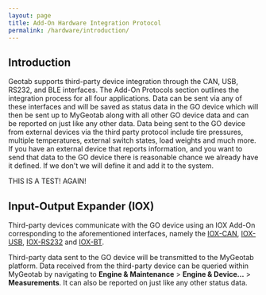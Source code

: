 ```yaml
---
layout: page
title: Add-On Hardware Integration Protocol
permalink: /hardware/introduction/
---
```


## Introduction

Geotab supports third-party device integration through the CAN, USB, RS232, and BLE interfaces. The Add-On Protocols section outlines the integration process for all four applications. Data can be sent via any of these interfaces and will be saved as status data in the GO device which will then be sent up to MyGeotab along with all other GO device data and can be reported on just like any other data. Data being sent to the GO device from external devices via the third party protocol include tire pressures, multiple temperatures, external switch states, load weights and much more. If you have an external device that reports information, and you want to send that data to the GO device there is reasonable chance we already have it defined. If we don't we will define it and add it to the system.

THIS IS A TEST! AGAIN!

## Input-Output Expander (IOX)

Third-party devices communicate with the GO device using an IOX Add-On corresponding to the aforementioned interfaces, namely the [IOX-CAN](https://docs.google.com/document/d/19Wlwsb_AnpE3AndOf1cbiFLzTOCI5fwscOwQh5a6jF8/preview), [IOX-USB](https://docs.google.com/document/d/1_vocie4MYAHAUBOJ_AUXzYN11jrR5jyCynFgbqigFys/preview), [IOX-RS232](https://docs.google.com/document/d/1UDEwQOY2zH1ABQ3UP6rdlcZ--LPt5SUbKEZ_AZgUsWk/preview) and [IOX-BT](https://docs.google.com/document/d/1ICzpfhyYQEl1acQtJ9AGw09pzH5ADHNC8EGIcvTP2KU/preview).

Third-party data sent to the GO device will be transmitted to the MyGeotab platform. Data received from the third-party device can be queried within MyGeotab by navigating to **Engine &amp; Maintenance** > **Engine &amp; Device…** > **Measurements**. It can also be reported on just like any other status data.